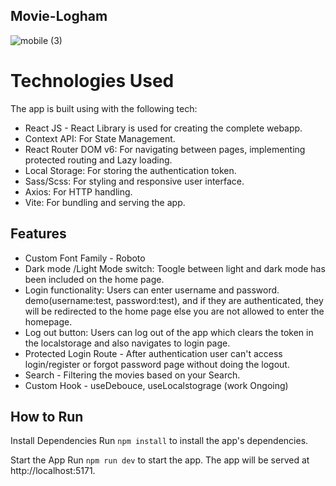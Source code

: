 ## Movie-Logham
![mobile (3)](https://github.com/nafihpp/movie-logham/assets/49452140/d7ab266d-d4fa-41a9-9523-d3c8fb99a8a3)


# Technologies Used

The app is built using with the following tech:
- React JS - React Library is used for creating the complete webapp.
- Context API: For State Management.
- React Router DOM v6: For navigating between pages, implementing protected routing and Lazy loading.
- Local Storage: For storing the authentication token.
- Sass/Scss: For styling and responsive user interface.
- Axios: For HTTP handling.
- Vite: For bundling and serving the app.

## Features
- Custom Font Family - Roboto
- Dark mode /Light Mode switch: Toogle between light and dark mode has been included on the home page.
- Login functionality: Users can enter username and password. demo(username:test, password:test), and if they are authenticated, they will be redirected to the home page else you are not allowed to enter the homepage.
- Log out button: Users can log out of the app which clears the token in the localstorage and also navigates to login page.
- Protected Login Route - After authentication user can't access login/register or forgot password page without doing the logout.
- Search - Filtering the movies based on your Search.
- Custom Hook - useDebouce, useLocalstograge (work Ongoing)

## How to Run
Install Dependencies
Run <code>npm install</code> to install the app's dependencies.

Start the App
Run <code>npm run dev</code> to start the app. The app will be served at http://localhost:5171.
